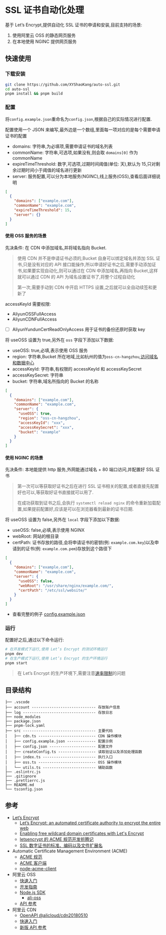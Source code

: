 # SSL 证书自动化处理

基于 Let’s Encrypt,提供自动化 SSL 证书的申请和安装,目前支持的场景:

1. 使用阿里云 OSS 的静态网页服务
2. 在本地使用 NGINC 提供网页服务

## 快速使用

### 下载安装

```sh
git clone https://github.com/XYShaoKang/auto-ssl.git
cd auto-ssl
pnpm install && pnpm build
```

### 配置

将`config.example.json`重命名为`config.json`,根据自己的实际情况进行配置.

配置使用一个 JSON 来编写,最外边是一个数组,里面每一项对应的是每个需要申请证书的配置

- domains: 字符串,为必填项,需要申请证书的域名列表
- commonName: 字符串,可选项,如果没有,则会取 `domains[0]` 作为 commonName
- expireTimeThreshold: 数字,可选项,过期时间阈值(单位: 天),默认为 15,只对剩余过期时间小于阈值的域名进行更新
- server: 服务配置,可以分为本地服务(NGINC),线上服务(OSS),查看后面详细说明

```json
[
  {
    "domains": ["example.com"],
    "commonName": "example.com",
    "expireTimeThreshold": 15,
    "server": {}
  }
]
```

#### 使用 OSS 服务的场景

先决条件: 在 CDN 中添加域名,并将域名指向 Bucket.

> 使用 CDN 并不是申请证书必须的,Bucket 自身可以绑定域名并添加 SSL 证书,只是没有对应的 API 接口能操作,所以申请好证书之后,需要手动添加证书,如果要实现自动化,则可以通过在 CDN 中添加域名,再指向 Bucket,这样就可以通过 CDN 的 API 为域名设置证书了,将整个过程自动化
>
> 第一次,需要手动到 CDN 中开启 HTTPS 设置,之后就可以全自动续签和更新了

accessKeyId 需要权限:

- AliyunOSSFullAccess
- AliyunCDNFullAccess
- [ ] AliyunYundunCertReadOnlyAccess 用于证书的备份还原时获取 key

将 useOSS 设置为 true,另外在 `oss` 字段下添加以下数据:

- useOSS: true,必填,表示使用 OSS 服务
- region: 字符串,Bucket 所在地域,比如杭州的值为`oss-cn-hangzhou`,[访问域名和数据中心](https://help.aliyun.com/document_detail/31837.htm)
- accessKeyId: 字符串,有权限的 accessKeyId 和 accessKeySecret
- accessKeySecret: 字符串
- bucket: 字符串,域名所指向的 Bucket 的名称

```json
[
  {
    "domains": ["example.com"],
    "commonName": "example.com",
    "server": {
      "useOSS": true,
      "region": "oss-cn-hangzhou",
      "accessKeyId": "xxx",
      "accessKeySecret": "xxx",
      "bucket": "example"
    }
  }
]
```

#### 使用 NGINC 的场景

先决条件: 本地能提供 http 服务,外网能通过域名 + 80 端口访问,并配置好 SSL 证书

> 第一次可以等获取好证书之后在进行 SSL 证书相关的配置,或者直接先配置好也可以,等获取好证书直接就可以用了.
>
> 在成功获取到证书之后,会执行 `systemctl reload nginx` 的命令重新加载配置,如果提前配置好,应该是可以在浏览器看到最新的证书日期.

将 useOSS 设置为 false,另外在 `local` 字段下添加以下数据:

- useOSS: false,必填,表示使用 NGINX
- webRoot: 网站的根目录
- certPath: 证书存放的路径,会将申请证书的密钥(例: `example.com.key`)以及申请到的证书(例: `example.com.pem`)存放到这个路径下

```json
[
  {
    "domains": ["example.com"],
    "commonName": "example.com",
    "server": {
      "useOSS": false,
      "webRoot": "/usr/share/nginx/example.com/",
      "certPath": "/etc/ssl/website/"
    }
  }
]
```

- 查看完整的例子 [config.example.json](./config.example.json)

### 运行

配置好之后,通过以下命令运行:

```sh
# 在开发模式下运行,使用 Let’s Encrypt 的测试环境运行
pnpm dev
# 在生产模式下运行,使用 Let’s Encrypt 的生产环境运行
pnpm start
```

> 在 Let’s Encrypt 的生产环境下,需要注意[速率限制](https://letsencrypt.org/zh-cn/docs/rate-limits/)的问题

## 目录结构

```
├── .vscode
├── account ----------------------------- 存放账户信息
├── log --------------------------------- 存放日志
├── node_modules
├── package.json
├── pnpm-lock.yaml
├── src --------------------------------- 主要代码
│   ├── cdn.ts -------------------------- CDN 操作模块
│   ├── config.example.json ------------- 配置示例
│   ├── config.json --------------------- 配置文件
│   ├── createConfig.ts ----------------- 读取验证以及添加处理函数
│   ├── index.ts ------------------------ 执行入口
│   ├── oss.ts -------------------------- OSS 操作模块
│   └── utils.ts ------------------------ 辅助函数
├── .eslintrc.js
├── .gitignore
├── .prettierrc.js
├── README.md
└── tsconfig.json
```

## 参考

- [Let’s Encrypt](https://letsencrypt.org/)
  - [Let’s Encrypt: an automated certificate authority to encrypt the entire web](https://blog.acolyer.org/2020/02/12/lets-encrypt-an-automated-certificate-authority-to-encrypt-the-entire-web/)
  - [Enabling free wildcard domain certificates with Let's Encrypt](https://www.netlify.com/blog/2018/08/20/enabling-free-wildcard-domain-certificates-with-lets-encrypt/)
  - [letsencrypt 的 ACME 规范开发折腾记](https://zhuanlan.zhihu.com/p/73981808)
  - [SSL 数字证书的标准、编码以及文件扩展名](https://kangzubin.com/certificate-format/)
- Automatic Certificate Management Environment (ACME)
  - [ACME 规范](https://datatracker.ietf.org/doc/html/rfc8555)
  - [ACME 客户端](https://letsencrypt.org/zh-cn/docs/client-options/)
  - [node-acme-client](https://github.com/publishlab/node-acme-client)
- 阿里云 OSS
  - [快速入门](https://help.aliyun.com/document_detail/31823.html)
  - [开发指南](https://help.aliyun.com/document_detail/32067.html)
  - [Node.js SDK](https://help.aliyun.com/document_detail/32067.html)
    - [ali-oss](https://github.com/ali-sdk/ali-oss?spm=a2c4g.11186623.0.0.1399110aA6KgYL)
  - [API 参考](https://help.aliyun.com/document_detail/31947.html)
- 阿里云 CDN
  - [OpenAPI @alicloud/cdn20180510](https://next.api.aliyun.com/api-tools/sdk/Cdn?version=2018-05-10&language=nodejs-tea)
  - [快速入门](https://help.aliyun.com/document_detail/27111.html)
  - [新版 API 参考](https://help.aliyun.com/document_detail/91036.html)
